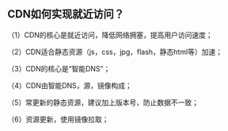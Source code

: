 ## CDN如何实现就近访问？

（1）CDN的核心是就近访问，降低网络拥塞，提高用户访问速度；

（2）CDN适合静态资源（js，css，jpg，flash，静态html等）加速；

（3）CDN的核心是“智能DNS”；

（4）CDN由智能DNS，源，镜像构成；

（5）常更新的静态资源，建议加上版本号，防止数据不一致；

（6）资源更新，使用镜像拉取；